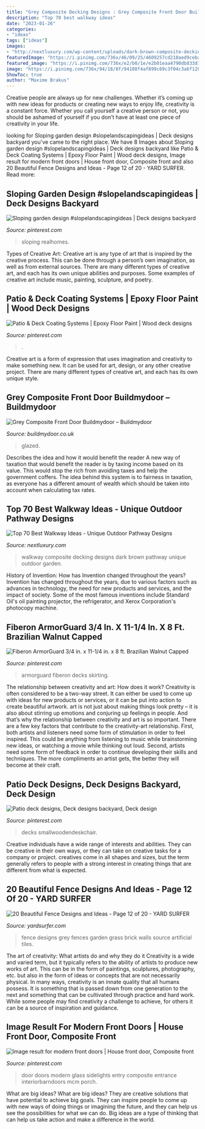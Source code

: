 ```yaml
---
title: "Grey Composite Decking Designs : Grey Composite Front Door Buildmydoor – Buildmydoor"
description: "Top 70 best walkway ideas"
date: "2023-01-26"
categories:
- "ideas"
tags: ["ideas"]
images:
- "http://nextluxury.com/wp-content/uploads/dark-brown-composite-decking-walkway-ideas.jpg"
featuredImage: "https://i.pinimg.com/736x/46/09/25/4609257cd218aed9ceba9c6de9c0543e.jpg"
featured_image: "https://i.pinimg.com/736x/e2/b0/1e/e2b01eaa4790db833d760597fce3571c.jpg"
image: "https://i.pinimg.com/736x/94/18/8f/94188f4af899c69c3f04c3a6f1204656.jpg"
ShowToc: true
author: "Maxime Brakus"
---
```



Creative people are always up for new challenges. Whether it’s coming up with new ideas for products or creating new ways to enjoy life, creativity is a constant force. Whether you call yourself a creative person or not, you should be ashamed of yourself if you don’t have at least one piece of creativity in your life.

	

		
looking for Sloping garden design #slopelandscapingideas | Deck designs backyard you've came to the right place. We have 8 Images about Sloping garden design #slopelandscapingideas | Deck designs backyard like Patio &amp; Deck Coating Systems | Epoxy Floor Paint | Wood deck designs, Image result for modern front doors | House front door, Composite front and also 20 Beautiful Fence Designs and Ideas - Page 12 of 20 - YARD SURFER. Read more:
		
    
## Sloping Garden Design #slopelandscapingideas | Deck Designs Backyard

<img loading=lazy src="https://i.pinimg.com/736x/94/18/8f/94188f4af899c69c3f04c3a6f1204656.jpg" onerror="this.onerror=null;this.src='https://tse4.mm.bing.net/th?id=OIP.c9XSKKZ88pILocC2wZtY8QHaFe&amp;pid=15.1';" alt="Sloping garden design #slopelandscapingideas | Deck designs backyard">

_Source: pinterest.com_

>sloping realhomes. 

	

Types of Creative Art:
Creative art is any type of art that is inspired by the creative process. This can be done through a person’s own imagination, as well as from external sources. There are many different types of creative art, and each has its own unique abilities and purposes. Some examples of creative art include music, painting, sculpture, and poetry.

    
## Patio &amp; Deck Coating Systems | Epoxy Floor Paint | Wood Deck Designs

<img loading=lazy src="https://i.pinimg.com/736x/46/09/25/4609257cd218aed9ceba9c6de9c0543e.jpg" onerror="this.onerror=null;this.src='https://tse3.mm.bing.net/th?id=OIP.fjvG-GK5ESdXUAgoK0bMWgHaFi&amp;pid=15.1';" alt="Patio &amp; Deck Coating Systems | Epoxy Floor Paint | Wood deck designs">

_Source: pinterest.com_

>. 

	

Creative art is a form of expression that uses imagination and creativity to make something new. It can be used for art, design, or any other creative project. There are many different types of creative art, and each has its own unique style.

    
## Grey Composite Front Door Buildmydoor – Buildmydoor

<img loading=lazy src="https://buildmydoor.co.uk/wp-content/uploads/2017/01/Grey-Composite-Front-Door-Buildmydoor.jpg" onerror="this.onerror=null;this.src='https://tse2.mm.bing.net/th?id=OIP.7ZWQiGnBgLf18-pOKpJShQHaJ4&amp;pid=15.1';" alt="Grey Composite Front Door Buildmydoor – Buildmydoor">

_Source: buildmydoor.co.uk_

>glazed. 

	

Describes the idea and how it would benefit the reader
A new way of taxation that would benefit the reader is by taxing income based on its value. This would stop the rich from avoiding taxes and help the government coffers. The idea behind this system is to fairness in taxation, as everyone has a different amount of wealth which should be taken into account when calculating tax rates.

    
## Top 70 Best Walkway Ideas - Unique Outdoor Pathway Designs

<img loading=lazy src="http://nextluxury.com/wp-content/uploads/dark-brown-composite-decking-walkway-ideas.jpg" onerror="this.onerror=null;this.src='https://tse3.mm.bing.net/th?id=OIP.TtjPLrtixQMZCOvkD5JmywAAAA&amp;pid=15.1';" alt="Top 70 Best Walkway Ideas - Unique Outdoor Pathway Designs">

_Source: nextluxury.com_

>walkway composite decking designs dark brown pathway unique outdoor garden. 

	

History of Invention: How has Invention changed throughout the years?
Invention has changed throughout the years, due to various factors such as advances in technology, the need for new products and services, and the impact of society. Some of the most famous inventions include Standard Oil's oil painting projector, the refrigerator, and Xerox Corporation's photocopy machine.

    
## Fiberon ArmorGuard 3/4 In. X 11-1/4 In. X 8 Ft. Brazilian Walnut Capped

<img loading=lazy src="https://i.pinimg.com/736x/e2/b0/1e/e2b01eaa4790db833d760597fce3571c.jpg" onerror="this.onerror=null;this.src='https://tse4.mm.bing.net/th?id=OIP.-oODbTnDbNkmgve-xLe9CAHaHa&amp;pid=15.1';" alt="Fiberon ArmorGuard 3/4 in. x 11-1/4 in. x 8 ft. Brazilian Walnut Capped">

_Source: pinterest.com_

>armorguard fiberon decks skirting. 

	

The relationship between creativity and art: How does it work?
Creativity is often considered to be a two-way street. It can either be used to come up with ideas for new products or services, or it can be put into action to create beautiful artwork. art is not just about making things look pretty – it is also about stirring up emotions and conjuring up feelings in people. And that’s why the relationship between creativity and art is so important.
There are a few key factors that contribute to the creativity-art relationship. First, both artists and listeners need some form of stimulation in order to feel inspired. This could be anything from listening to music while brainstorming new ideas, or watching a movie while thinking out loud. Second, artists need some form of feedback in order to continue developing their skills and techniques. The more compliments an artist gets, the better they will become at their craft.

    
## Patio Deck Designs, Deck Designs Backyard, Deck Design

<img loading=lazy src="https://i.pinimg.com/736x/1b/60/92/1b609265992c8d23fe05d05f2c3cf7e2.jpg" onerror="this.onerror=null;this.src='https://tse4.mm.bing.net/th?id=OIP.N7JrAXe78taFIon8Fl2pewHaFj&amp;pid=15.1';" alt="Patio deck designs, Deck designs backyard, Deck design">

_Source: pinterest.com_

>decks smallwoodendeskchair. 

	

Creative individuals have a wide range of interests and abilities. They can be creative in their own ways, or they can take on creative tasks for a company or project. creatives come in all shapes and sizes, but the term generally refers to people with a strong interest in creating things that are different from what is expected.

    
## 20 Beautiful Fence Designs And Ideas - Page 12 Of 20 - YARD SURFER

<img loading=lazy src="http://yardsurfer.com/wp-content/uploads/2017/01/Fence-Designs-and-Ideas-12.jpg" onerror="this.onerror=null;this.src='https://tse4.mm.bing.net/th?id=OIP.tL3XiDAy2V2AW6QBwtH5UQHaKh&amp;pid=15.1';" alt="20 Beautiful Fence Designs and Ideas - Page 12 of 20 - YARD SURFER">

_Source: yardsurfer.com_

>fence designs grey fences garden grass brick walls source artificial tiles. 

	

The art of creativity: What artists do and why they do it
Creativity is a wide and varied term, but it typically refers to the ability of artists to produce new works of art. This can be in the form of paintings, sculptures, photography, etc. but also in the form of ideas or concepts that are not necessarily physical. In many ways, creativity is an innate quality that all humans possess. It is something that is passed down from one generation to the next and something that can be cultivated through practice and hard work. While some people may find creativity a challenge to achieve, for others it can be a source of inspiration and guidance.

    
## Image Result For Modern Front Doors | House Front Door, Composite Front

<img loading=lazy src="https://i.pinimg.com/originals/03/7d/0b/037d0bcc00ea0ae91f8dda3f1a0d4f9a.jpg" onerror="this.onerror=null;this.src='https://tse1.mm.bing.net/th?id=OIP.SRGAADKfwuyT0KwCOH6TugHaJ4&amp;pid=15.1';" alt="Image result for modern front doors | House front door, Composite front">

_Source: pinterest.com_

>door doors modern glass sidelights entry composite entrance interiorbarndoors mcm porch. 

	

What are big ideas?
What are big ideas? They are creative solutions that have potential to achieve big goals. They can inspire people to come up with new ways of doing things or imagining the future, and they can help us see the possibilities for what we can do. Big ideas are a type of thinking that can help us take action and make a difference in the world.

